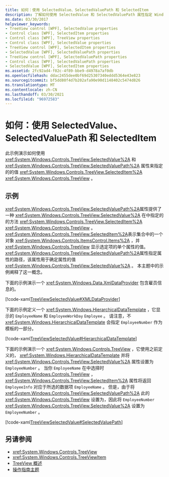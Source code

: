 ```yaml
---
title: 如何：使用 SelectedValue、SelectedValuePath 和 SelectedItem
description: 了解如何使用 SelectedValue 和 SelectedValuePath 属性指定 Windows Presentation Foundation TreeView 的 SelectedItem 的值。
ms.date: 03/30/2017
helpviewer_keywords:
- TreeView control [WPF], SelectedValue properties
- Control class [WPF], SelectedItem properties
- Control class [WPF], TreeView properties
- Control class [WPF], SelectedValue properties
- TreeView control [WPF], SelectedItem properties
- SelectedValue [WPF], SelectedValuePath properties
- TreeView control [WPF], SelectedValuePath properties
- Control class [WPF], SelectedValuePath properties
- SelectedValue [WPF], SelectedItem properties
ms.assetid: 2fc92ad4-f02c-4f89-bbe9-d4978a7af0db
ms.openlocfilehash: ddac2455dee0bf69d25307340eddd5364e43e823
ms.sourcegitcommit: bf5dd80f4d7b202afa90e90d1148402c5474d826
ms.translationtype: MT
ms.contentlocale: zh-CN
ms.lasthandoff: 03/30/2021
ms.locfileid: "96972583"
---
```

# <a name="how-to-use-selectedvalue-selectedvaluepath-and-selecteditem"></a>如何：使用 SelectedValue、SelectedValuePath 和 SelectedItem
此示例演示如何使用 <xref:System.Windows.Controls.TreeView.SelectedValue%2A> 和 <xref:System.Windows.Controls.TreeView.SelectedValuePath%2A> 属性来指定的的值 <xref:System.Windows.Controls.TreeView.SelectedItem%2A> <xref:System.Windows.Controls.TreeView> 。  
  
## <a name="example"></a>示例  
 <xref:System.Windows.Controls.TreeView.SelectedValuePath%2A>属性提供了一种 <xref:System.Windows.Controls.TreeView.SelectedValue%2A> 在中指定的的方法 <xref:System.Windows.Controls.TreeView.SelectedItem%2A> <xref:System.Windows.Controls.TreeView> 。 <xref:System.Windows.Controls.TreeView.SelectedItem%2A>表示集合中的一个对象 <xref:System.Windows.Controls.ItemsControl.Items%2A> ，并 <xref:System.Windows.Controls.TreeView> 显示选定项的单个属性的值。 <xref:System.Windows.Controls.TreeView.SelectedValuePath%2A>属性指定属性的路径，该属性用于确定属性的值 <xref:System.Windows.Controls.TreeView.SelectedValue%2A> 。 本主题中的示例阐释了这一概念。  
  
 下面的示例演示一个 <xref:System.Windows.Data.XmlDataProvider> 包含雇员信息的。  
  
 [!code-xaml[TreeViewSelectedValue#XMLDataProvider](~/samples/snippets/csharp/VS_Snippets_Wpf/TreeViewSelectedValue/CS/Window1.xaml#xmldataprovider)]  
  
 下面的示例定义一个 <xref:System.Windows.HierarchicalDataTemplate> ，它显示的 `EmployeeName` 和 `EmployeeWorkDay` `Employee` 。 请注意，不 <xref:System.Windows.HierarchicalDataTemplate> 会指定 `EmployeeNumber` 作为模板的一部分。  
  
 [!code-xaml[TreeViewSelectedValue#HierarchicalDataTemplate](~/samples/snippets/csharp/VS_Snippets_Wpf/TreeViewSelectedValue/CS/Window1.xaml#hierarchicaldatatemplate)]  
  
 下面的示例演示一个 <xref:System.Windows.Controls.TreeView> ，它使用之前定义的， <xref:System.Windows.HierarchicalDataTemplate> 并将 <xref:System.Windows.Controls.TreeView.SelectedValue%2A> 属性设置为 `EmployeeNumber` 。 当你 `EmployeeName` 在中选择时 <xref:System.Windows.Controls.TreeView> ， <xref:System.Windows.Controls.TreeView.SelectedItem%2A> 属性将返回 `EmployeeInfo` 对应于所选的数据项 `EmployeeName` 。 但是，由于将 <xref:System.Windows.Controls.TreeView.SelectedValuePath%2A> 此的 <xref:System.Windows.Controls.TreeView> 设置为，因此将 `EmployeeNumber` <xref:System.Windows.Controls.TreeView.SelectedValue%2A> 设置为 `EmployeeNumber` 。  
  
 [!code-xaml[TreeViewSelectedValue#SelectedValuePath](~/samples/snippets/csharp/VS_Snippets_Wpf/TreeViewSelectedValue/CS/Window1.xaml#selectedvaluepath)]  
  
## <a name="see-also"></a>另请参阅

- <xref:System.Windows.Controls.TreeView>
- <xref:System.Windows.Controls.TreeViewItem>
- [TreeView 概述](treeview-overview.md)
- [操作指南主题](treeview-how-to-topics.md)
